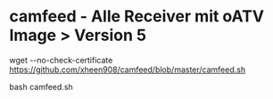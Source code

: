 # camfeed - Alle Receiver mit oATV Image > Version 5 


wget --no-check-certificate https://github.com/xheen908/camfeed/blob/master/camfeed.sh

bash camfeed.sh
